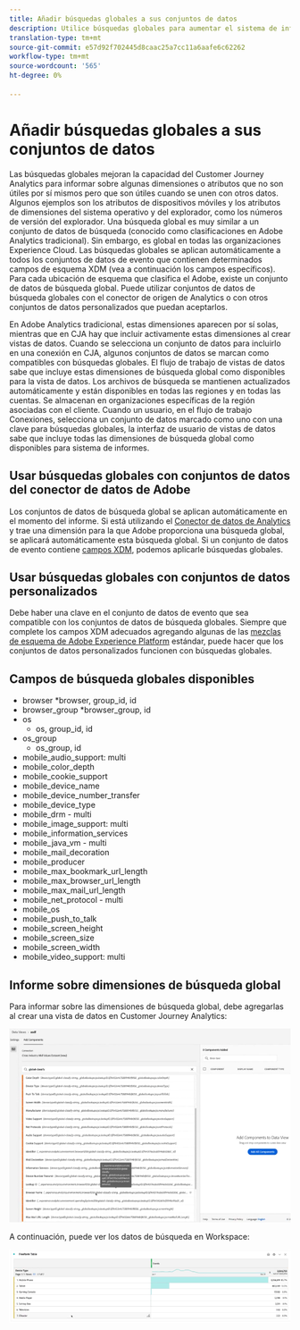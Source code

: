 ```yaml
---
title: Añadir búsquedas globales a sus conjuntos de datos
description: Utilice búsquedas globales para aumentar el sistema de informes con dimensiones útiles en Customer Journey Analytics.
translation-type: tm+mt
source-git-commit: e57d92f702445d8caac25a7cc11a6aafe6c62262
workflow-type: tm+mt
source-wordcount: '565'
ht-degree: 0%

---
```



# Añadir búsquedas globales a sus conjuntos de datos

Las búsquedas globales mejoran la capacidad del Customer Journey Analytics para informar sobre algunas dimensiones o atributos que no son útiles por sí mismos pero que son útiles cuando se unen con otros datos. Algunos ejemplos son los atributos de dispositivos móviles y los atributos de dimensiones del sistema operativo y del explorador, como los números de versión del explorador. Una búsqueda global es muy similar a un conjunto de datos de búsqueda (conocido como clasificaciones en Adobe Analytics tradicional). Sin embargo, es global en todas las organizaciones Experience Cloud. Las búsquedas globales se aplican automáticamente a todos los conjuntos de datos de evento que contienen determinados campos de esquema XDM (vea a continuación los campos específicos).
Para cada ubicación de esquema que clasifica el Adobe, existe un conjunto de datos de búsqueda global. Puede utilizar conjuntos de datos de búsqueda globales con el conector de origen de Analytics o con otros conjuntos de datos personalizados que puedan aceptarlos.

En Adobe Analytics tradicional, estas dimensiones aparecen por sí solas, mientras que en CJA hay que incluir activamente estas dimensiones al crear vistas de datos. Cuando se selecciona un conjunto de datos para incluirlo en una conexión en CJA, algunos conjuntos de datos se marcan como compatibles con búsquedas globales. El flujo de trabajo de vistas de datos sabe que incluye estas dimensiones de búsqueda global como disponibles para la vista de datos. Los archivos de búsqueda se mantienen actualizados automáticamente y están disponibles en todas las regiones y en todas las cuentas. Se almacenan en organizaciones específicas de la región asociadas con el cliente.
Cuando un usuario, en el flujo de trabajo Conexiones, selecciona un conjunto de datos marcado como uno con una clave para búsquedas globales, la interfaz de usuario de vistas de datos sabe que incluye todas las dimensiones de búsqueda global como disponibles para sistema de informes.

## Usar búsquedas globales con conjuntos de datos del conector de datos de Adobe

Los conjuntos de datos de búsqueda global se aplican automáticamente en el momento del informe. Si está utilizando el [Conector de datos de Analytics](https://experienceleague.adobe.com/docs/experience-platform/sources/connectors/adobe-applications/analytics.html?lang=en#connectors) y trae una dimensión para la que Adobe proporciona una búsqueda global, se aplicará automáticamente esta búsqueda global. Si un conjunto de datos de evento contiene [campos XDM](https://experienceleague.adobe.com/docs/experience-platform/xdm/home.html?lang=en), podemos aplicarle búsquedas globales.

## Usar búsquedas globales con conjuntos de datos personalizados

Debe haber una clave en el conjunto de datos de evento que sea compatible con los conjuntos de datos de búsqueda globales. Siempre que complete los campos XDM adecuados agregando algunas de las [mezclas de esquema de Adobe Experience Platform](https://experienceleague.adobe.com/docs/experience-platform/xdm/mixins/event/environment-details.html?lang=en#mixins) estándar, puede hacer que los conjuntos de datos personalizados funcionen con búsquedas globales.

## Campos de búsqueda globales disponibles

* browser
*browser, group_id, id
* browser_group
*browser_group, id
* os
   * os, group_id, id
* os_group
   * os_group, id
* mobile_audio_support: multi
* mobile_color_depth
* mobile_cookie_support
* mobile_device_name
* mobile_device_number_transfer
* mobile_device_type
* mobile_drm - multi
* mobile_image_support: multi
* mobile_information_services
* mobile_java_vm - multi
* mobile_mail_decoration
* mobile_producer
* mobile_max_bookmark_url_length
* mobile_max_browser_url_length
* mobile_max_mail_url_length
* mobile_net_protocol - multi
* mobile_os
* mobile_push_to_talk
* mobile_screen_height
* mobile_screen_size
* mobile_screen_width
* mobile_video_support: multi

## Informe sobre dimensiones de búsqueda global

Para informar sobre las dimensiones de búsqueda global, debe agregarlas al crear una vista de datos en Customer Journey Analytics:

![](assets/global-lookup.png)

A continuación, puede ver los datos de búsqueda en Workspace:

![](assets/gl-reporting.png)

